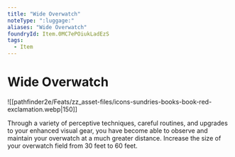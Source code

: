 ```yaml
---
title: "Wide Overwatch"
noteType: ":luggage:"
aliases: "Wide Overwatch"
foundryId: Item.0MC7ePOiukLadEzS
tags:
  - Item
---
```


# Wide Overwatch
![[pathfinder2e/Feats/zz_asset-files/icons-sundries-books-book-red-exclamation.webp|150]]

Through a variety of perceptive techniques, careful routines, and upgrades to your enhanced visual gear, you have become able to observe and maintain your overwatch at a much greater distance. Increase the size of your overwatch field from 30 feet to 60 feet.
